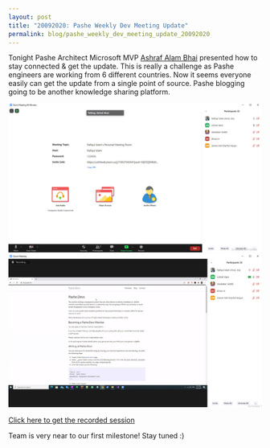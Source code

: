 ```yaml
---
layout: post
title: "20092020: Pashe Weekly Dev Meeting Update"
permalink: blog/pashe_weekly_dev_meeting_update_20092020
---
```


Tonight Pashe Architect Microsoft MVP [Ashraf Alam Bhai](https://www.linkedin.com/in/ashrafalam/) 
presented how to stay connected & get the update. This is really a challenge as Pashe engineers are working from 6 different countries. Now it seems everyone easily can get the update from a single point of source. Pashe blogging going to be another knowledge sharing platform.
  
![Knowledge sharing session](2020-09-20-pashe-weekly-update/img1.jpg)
![Knowledge sharing session](2020-09-20-pashe-weekly-update/img2.jpg)


[Click here to get the recorded session](https://drive.google.com/file/d/1iZOGUoOlU5n2twEU7mtn-vPJGOrC7eox/view?usp=sharing)

Team is very near to our first milestone! Stay tuned :) 